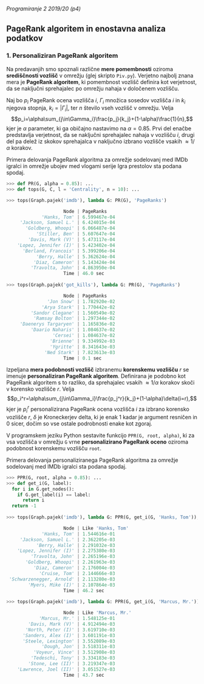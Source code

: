 ###### Programiranje 2 2019/20 (p4)

## PageRank algoritem in enostavna analiza podatkov

### 1. Personaliziran PageRank algoritem

Na predavanjih smo spoznali različne **mere pomembnosti** oziroma **središčnosti vozlišč** v omrežju (glej skripto `Piv.py`). Verjetno najbolj znana mera je **PageRank algoritem**, ki pomembnost vozlišč definira kot verjetnost, da se naključni sprehajalec po omrežju nahaja v določenem vozlišču.

Naj bo $p_i$ PageRank ocena vozlišča $i$, $\Gamma_i$ množica sosedov vozlišča $i$ in $k_i$ njegova stopnja, $k_i=|\Gamma_i|$, ter $n$ število vseh vozlišč v omrežju. Velja
$$p_i=\alpha\sum_{j\in\Gamma_i}\frac{p_j}{k_j}+(1-\alpha)\frac{1}{n},$$
kjer je $\alpha$ parameter, ki ga običajno nastavimo na $\alpha=0.85$. Prvi del enačbe predstavlja verjetnost, da se naključni sprehajalec nahaja v vozlišču $i$, drugi del pa delež iz skokov sprehajalca v naključno izbrano vozlišče vsakih $\approx1/\alpha$ korakov.

Primera delovanja PageRank algoritma za omrežje sodelovanj med IMDb igralci in omrežje ubojev med vlogami serije Igra prestolov sta podana spodaj.


```py
>>> def PR(G, alpha = 0.85): ...
>>> def tops(G, C, l = 'Centrality', n = 10): ...

>>> tops(Graph.pajek('imdb'), lambda G: PR(G), 'PageRanks')

                     Node | PageRanks
             'Hanks, Tom' | 6.599467e-04
     'Jackson, Samuel L.' | 6.424015e-04
       'Goldberg, Whoopi' | 6.066487e-04
           'Stiller, Ben' | 5.607647e-04
        'Davis, Mark (V)' | 5.473117e-04
    'Lopez, Jennifer (I)' | 5.423402e-04
      'Berland, Francois' | 5.399206e-04
           'Berry, Halle' | 5.362624e-04
          'Diaz, Cameron' | 5.143424e-04
         'Travolta, John' | 4.863950e-04
                     Time | 46.0 sec
                 
>>> tops(Graph.pajek('got_kills'), lambda G: PR(G), 'PageRanks')

                     Node | PageRanks
               'Jon Snow' | 1.782920e-02
             'Arya Stark' | 1.770442e-02
         'Sandor Clegane' | 1.560549e-02
          'Ramsay Bolton' | 1.297344e-02
     'Daenerys Targaryen' | 1.165836e-02
         'Daario Naharis' | 1.084637e-02
                 'Cersei' | 1.084637e-02
                'Brienne' | 9.334992e-03
                'Ygritte' | 8.341643e-03
              'Ned Stark' | 7.823613e-03
                     Time | 0.1 sec
```

Izpeljana **mera podobnosti vozlišč** izbranemu **korenskemu vozlišču** $r$ se imenuje **personaliziran PageRank algoritem**. Definirana je podobno kot PageRank algoritem s to razliko, da sprehajalec vsakih $\approx1/\alpha$ korakov skoči v korensko vozlišče $r$. Velja
$$p_i^r=\alpha\sum_{j\in\Gamma_i}\frac{p_j^r}{k_j}+(1-\alpha)\delta(i=r),$$
kjer je $p_i^r$ personalizirana PageRank ocena vozlišča $i$ za izbrano korensko vozlišče $r$, $\delta$ je Kroneckerjev delta, ki je enak $1$ kadar je argument resničen in $0$ sicer, dočim so vse ostale podrobnosti enake kot zgoraj.

V programskem jeziku Python sestavite funkcijo `PPR(G, root, alpha)`, ki za vsa vozlišča v omrežju `G` vrne **personalizirano PageRank oceno** oziroma podobnost korenskemu vozlišču `root`.

Primera delovanja personaliziranega PageRank algoritma za omrežje sodelovanj med IMDb igralci sta podana spodaj.

```py
>>> PPR(G, root, alpha = 0.85): ...
>>> def get_i(G, label):
  for i in G.get_nodes():
    if G.get_label(i) == label:
      return i
  return -1
  
>>> tops(Graph.pajek('imdb'), lambda G: PPR(G, get_i(G, 'Hanks, Tom')), "Like 'Hanks, Tom'")

                     Node | Like 'Hanks, Tom'
             'Hanks, Tom' | 1.544616e-01
     'Jackson, Samuel L.' | 2.362205e-03
           'Berry, Halle' | 2.291032e-03
    'Lopez, Jennifer (I)' | 2.275380e-03
         'Travolta, John' | 2.265196e-03
       'Goldberg, Whoopi' | 2.261963e-03
          'Diaz, Cameron' | 2.176004e-03
            'Cruise, Tom' | 2.144666e-03
 'Schwarzenegger, Arnold' | 2.113280e-03
        'Myers, Mike (I)' | 2.107864e-03
                     Time | 46.2 sec
                 
>>> tops(Graph.pajek('imdb'), lambda G: PPR(G, get_i(G, 'Marcus, Mr.')), "Like 'Marcus, Mr.'")

                     Node | Like 'Marcus, Mr.'
            'Marcus, Mr.' | 1.548125e-01
        'Davis, Mark (V)' | 4.912494e-03
       'North, Peter (I)' | 3.619710e-03
      'Sanders, Alex (I)' | 3.601191e-03
      'Steele, Lexington' | 3.552089e-03
             'Dough, Jon' | 3.518311e-03
          'Voyeur, Vince' | 3.512908e-03
         'Tedeschi, Tony' | 3.334183e-03
        'Stone, Lee (II)' | 3.219347e-03
    'Lawrence, Joel (II)' | 3.051527e-03
                     Time | 43.7 sec
```

